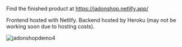 Find the finished product at https://jadonshop.netlify.app/

Frontend hosted with Netlify. Backend hosted by Heroku (may not be working soon due to hosting costs).

![jadonshopdemo4](https://user-images.githubusercontent.com/98376049/209522672-7122e02d-4b4a-47ad-af6d-8f1d9468d816.gif)
